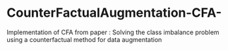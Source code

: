 # CounterFactualAugmentation-CFA-
Implementation of CFA from paper : Solving the class imbalance problem using a counterfactual method for data augmentation
